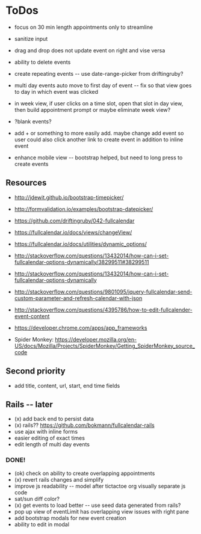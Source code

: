 # ToDos
+ focus on 30 min length appointments only to streamline

+ sanitize input

+ drag and drop does not update event on right and vise versa

+ ability to delete events

+ create repeating events -- use date-range-picker from driftingruby?
+ multi day events auto move to first day of event -- fix so that view goes to day in which event was clicked

+ in week view, if user clicks on a time slot, open that slot in day view, then
  build appointment prompt or maybe eliminate week view?

+ ?blank events?

+ add + or something to more easily add. maybe change add event so user could also click another link to create event in addition to inline event

+ enhance mobile view -- bootstrap helped, but need to long press to create events



## Resources
+ http://jdewit.github.io/bootstrap-timepicker/
+ http://formvalidation.io/examples/bootstrap-datepicker/
+ https://github.com/driftingruby/042-fullcalendar
+ https://fullcalendar.io/docs/views/changeView/
+ https://fullcalendar.io/docs/utilities/dynamic_options/
+ http://stackoverflow.com/questions/13432014/how-can-i-set-fullcalendar-options-dynamically/38299511#38299511
+ http://stackoverflow.com/questions/13432014/how-can-i-set-fullcalendar-options-dynamically
+ http://stackoverflow.com/questions/9801095/jquery-fullcalendar-send-custom-parameter-and-refresh-calendar-with-json
+ http://stackoverflow.com/questions/4395786/how-to-edit-fullcalender-event-content

+ https://developer.chrome.com/apps/app_frameworks
+ Spider Monkey: https://developer.mozilla.org/en-US/docs/Mozilla/Projects/SpiderMonkey/Getting_SpiderMonkey_source_code

## Second priority
+ add title, content, url, start, end time fields


## Rails -- later
+ (x) add back end to persist data
+ (x) rails?? https://github.com/bokmann/fullcalendar-rails
+ use ajax with inline forms
+ easier editing of exact times
+ edit length of multi day events

### DONE!
+ (ok) check on ability to create overlapping appointments
+ (x) revert rails changes and simplify
+ improve js readability -- model after tictactoe org visually separate js code
+ sat/sun diff color?
+ (x) get events to load better -- use seed data generated from rails?
+ pop up view of eventLimit has overlapping view issues with right pane
+ add bootstrap modals for new event creation
+ ability to edit in modal

